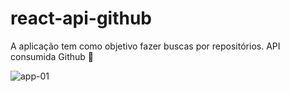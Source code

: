 # react-api-github

A aplicação tem como objetivo fazer buscas por repositórios. API consumida Github 💜

<img src="https://github.com/Lftho/react-api-github/blob/master/src/assets/app-img/tela-01.png" alt="app-01" />

